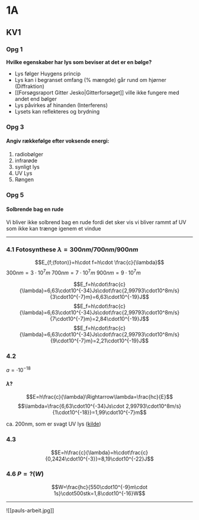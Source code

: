 #  1A
## KV1
### Opg 1 
**Hvilke egenskaber har lys som beviser at det er en bølge?**

- Lys følger Huygens princip
- Lys kan i begranset omfang (% mængde) går rund om hjørner (Diffraktion)
- [[Forsøgsraport Gitter Jesko|Gitterforsøget]] ville ikke fungere med andet end bølger
- Lys påvirkes af hinanden (Interferens)
- Lysets kan reflekteres og brydning

### Opg 3
#### Angiv rækkefølge efter voksende energi:
1. radiobølger
2. infrarøde
3. synligt lys
4. UV Lys
5. Røngen

### Opg 5
#### Solbrende bag en rude
Vi bliver ikke solbrend bag en rude fordi det sker vis vi bliver rammt af UV som ikke kan trænge igenem et vindue

---

### 4.1 Fotosynthese $\lambda=300nm/700nm/900nm$
$$E_{f;(foton)}=h\cdot f=h\cdot \frac{c}{\lambda}$$
$300nm=3\cdot10^7m$
$700nm=7\cdot10^7m$
$900nm=9\cdot10^7m$

$$E_f=h\cdot\frac{c}{\lambda}=6,63\cdot10^{-34}Js\cdot\frac{2,99793\cdot10^8m/s}{3\cdot10^{-7}m}=6,63\cdot10^{-19}J$$
$$E_f=h\cdot\frac{c}{\lambda}=6,63\cdot10^{-34}Js\cdot\frac{2,99793\cdot10^8m/s}{7\cdot10^{-7}m}=2,84\cdot10^{-19}J$$
$$E_f=h\cdot\frac{c}{\lambda}=6,63\cdot10^{-34}Js\cdot\frac{2,99793\cdot10^8m/s}{9\cdot10^{-7}m}=2,21\cdot10^{-19}J$$
### 4.2
$a=\cdot10^{-18}$
#### $\lambda?$

$$E=h\frac{c}{\lambda}\Rightarrow\lambda=\frac{hc}{E}$$
$$\lambda=\frac{6,63\cdot10^{-34}Js\cdot 2,99793\cdot10^8m/s}{1\cdot10^{-18}}=1,99\cdot10^{-7}m$$

ca. 200nm, som er svagt UV lys ([kilde](https://www.mpifr-bonn.mpg.de/563197/einteilung))

### 4.3
$$E=h\frac{c}{\lambda}=h\cdot\frac{c}{0,2424\cdot10^{-3}}=8,19\cdot10^{-22}J$$
### 4.6 $P=?(W)$
$$W=\frac{hc}{550\cdot10^{-9}m\cdot 1s}\cdot500stk=1,8\cdot10^{-16}W$$

---
![[pauls-arbeit.jpg]]
